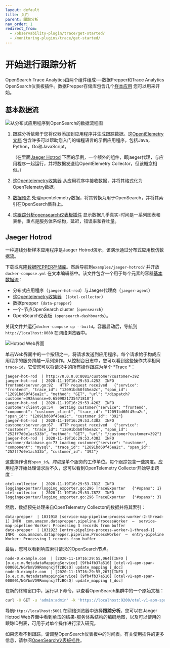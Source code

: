 ```yaml
---
layout: default
title: 入门
parent: 跟踪分析
nav_order: 1
redirect_from:
  - /observability-plugin/trace/get-started/
  - /monitoring-plugins/trace/get-started/
---
```


# 开始进行跟踪分析

OpenSearch Trace Analytics由两个组件组成---数据Prepper和Trace Analytics OpenSearch仪表板插件。数据Prepper存储库包含几个[样本应用](https://github.com/opensearch-project/data-prepper/tree/main/examples) 您可以用来开始。

## 基本数据流

![从分布式应用程序到OpenSearch的数据流程图]({{site.url}}{{site.baseurl}}/images/ta.svg)

1. 跟踪分析依赖于您将仪器添加到应用程序并生成跟踪数据。这[OpentElemetry文档](https://opentelemetry.io/docs/) 包含许多可以帮助您入门的编程语言的示例应用程序，包括Java，Python，Go和JavaScript。

   （在里面[Jaeger Hotrod](#jaeger-hotrod) 下面的示例，一个额外的组件，即jaeger代理，与应用程序一起运行，并将数据发送给OpentElemetry Collector，但该概念相似。）

1. 这[Opentelemetry收集器](https://opentelemetry.io/docs/collector/getting-started/) 从应用程序中接收数据，并将其格式化为OpenTelemetry数据。

1. [数据预先]({{site.url}}{{site.baseurl}}/clients/data-prepper/index/) 处理opentelemetry数据，将其转换为用于OpenSearch，并将其索引在OpenSearch集群上。

1. 这[跟踪分析opensearch仪表板插件]({{site.url}}{{site.baseurl}}/observing-your-data/trace/ta-dashboards/) 显示数据几乎真实-时间是一系列图表和表格，重点是服务体系结构，延迟，错误率和吞吐量。

## Jaeger Hotrod

一种迹线分析样本应用程序是Jaeger Hotrod演示，该演示通过分布式应用模仿数据流。

下载或克隆[数据PEPPER存储库](https://github.com/opensearch-project/data-prepper)。然后导航到`examples/jaeger-hotrod/` 并开放`docker-compose.yml` 在文本编辑器中。该文件包含一个用于每个元素的容器[基本数据流](#basic-flow-of-data)：

- 分布式应用程序（`jaeger-hot-rod`）与Jaeger代理商（`jaeger-agent`）
- 这[Opentelemetry收集器](https://opentelemetry.io/docs/collector/getting-started/) （（`otel-collector`）
- 数据prepper（`data-prepper`）
- 一个-节点OpenSearch cluster（`opensearch`）
- OpenSearch仪表板（`opensearch-dashboards`）。

关闭文件并运行`docker-compose up --build`。容器启动后，导航到`http://localhost:8080` 在网络浏览器中。

![Hotrod Web界面]({{site.url}}{{site.baseurl}}/images/hot-rod.png)

单击Web界面中的一个按钮之一，将请求发送到应用程序。每个请求始于构成应用程序的服务跨越一系列操作。从控制台日志中，您可以看到这些操作共享相同`trace-id`，它使您可以将请求中的所有操作跟踪为单个 *Trace *：

```
jaeger-hot-rod  | http://0.0.0.0:8081/customer?customer=392
jaeger-hot-rod  | 2020-11-19T16:29:53.425Z	INFO	frontend/server.go:92	HTTP request received	{"service": "frontend", "trace_id": "12091bd60f45ea2c", "span_id": "12091bd60f45ea2c", "method": "GET", "url": "/dispatch?customer=392&nonse=0.6509021735471818"}
jaeger-hot-rod  | 2020-11-19T16:29:53.426Z	INFO	customer/client.go:54	Getting customer{"service": "frontend", "component": "customer_client", "trace_id": "12091bd60f45ea2c", "span_id": "12091bd60f45ea2c", "customer_id": "392"}
jaeger-hot-rod  | 2020-11-19T16:29:53.430Z	INFO	customer/server.go:67	HTTP request received	{"service": "customer", "trace_id": "12091bd60f45ea2c", "span_id": "252ff7d0e1ac533b", "method": "GET", "url": "/customer?customer=392"}
jaeger-hot-rod  | 2020-11-19T16:29:53.430Z	INFO	customer/database.go:73	Loading customer{"service": "customer", "component": "mysql", "trace_id": "12091bd60f45ea2c", "span_id": "252ff7d0e1ac533b", "customer_id": "392"}
```

这些操作也有`span_id`。*跨度*是单个服务的工作单位。每个跟踪包含一些跨度。应用程序开始处理请求后不久，您可以看到OpenTelemetry Collector开始导出跨度：

```
otel-collector  | 2020-11-19T16:29:53.781Z	INFO	loggingexporter/logging_exporter.go:296	TraceExporter	{"#spans": 1}
otel-collector  | 2020-11-19T16:29:53.787Z	INFO	loggingexporter/logging_exporter.go:296	TraceExporter	{"#spans": 3}
```

然后，数据预先处理来自OpenTelemetry Collector的数据并将其索引：

```
data-prepper  | 1031918 [service-map-pipeline-process-worker-2-thread-1] INFO  com.amazon.dataprepper.pipeline.ProcessWorker  –  service-map-pipeline Worker: Processing 3 records from buffer
data-prepper  | 1031923 [entry-pipeline-process-worker-1-thread-1] INFO  com.amazon.dataprepper.pipeline.ProcessWorker  –  entry-pipeline Worker: Processing 1 records from buffer
```

最后，您可以看到响应索引请求的OpenSearch节点。

```
node-0.example.com  | [2020-11-19T16:29:55,064][INFO ][o.e.c.m.MetadataMappingService] [9fb4fb37a516] [otel-v1-apm-span-000001/NGYbmVD9RmmqnxjfTzBQsQ] update_mapping [_doc]
node-0.example.com  | [2020-11-19T16:29:55,267][INFO ][o.e.c.m.MetadataMappingService] [9fb4fb37a516] [otel-v1-apm-span-000001/NGYbmVD9RmmqnxjfTzBQsQ] update_mapping [_doc]
```

在新的终端窗口中，运行以下命令，以查看OpenSearch集群中的一个原始文档：

```bash
curl -X GET -u 'admin:admin' -k 'https://localhost:9200/otel-v1-apm-span-000001/_search?pretty&size=1'
```

导航`http://localhost:5601` 在网络浏览器中选择**跟踪分析**。您可以在Jaeger Hotrod Web界面中看到单击的结果-服务体系结构的编码地图，以及可以使用的跟踪ID列表，可用于对单个操作进行深入研究。

如果您看不到跟踪，请调整OpenSearch仪表板中的时间表。有关使用插件的更多信息，请参阅[OpenSearch仪表板插件]({{site.url}}{{site.baseurl}}/observing-your-data/trace/ta-dashboards/)。

